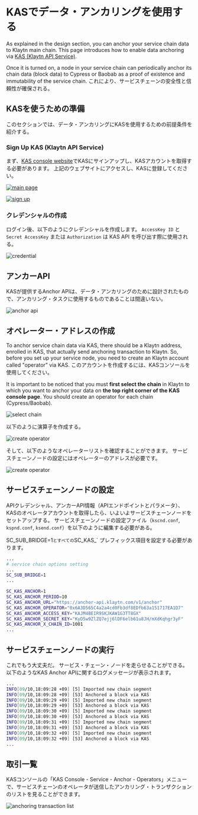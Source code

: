 # KASでデータ・アンカリングを使用する

As explained in the design section, you can anchor your service chain data to Klaytn main chain.
This page introduces how to enable data anchoring via [KAS (Klaytn API Service)](https://www.klaytnapi.com).

Once it is turned on, a node in your service chain can periodically anchor its chain data (block data) to Cypress or Baobab as a proof of existence and immutability of the service chain.
これにより、サービスチェーンの安全性と信頼性が確保される。

## KASを使うための準備<a id="preparation-with-kas"></a>

このセクションでは、データ・アンカリングにKASを使用するための前提条件を紹介する。

### Sign Up KAS (Klaytn API Service) <a id="sign-up-kas"></a>

まず、[KAS console website](https://www.klaytnapi.com)でKASにサインアップし、KASアカウントを取得する必要があります。
上記のウェブサイトにアクセスし、KASに登録してください。

[![main page](/img/nodes/kas-main-en.png)](https://www.klaytnapi.com)

[![sign up](/img/nodes/kas-signup-en.png)](https://www.klaytnapi.com)

### クレデンシャルの作成<a id="check-credential"></a>

ログイン後、以下のようにクレデンシャルを作成します。
`AccessKey ID` と `Secret AccessKey` または `Authorization` は KAS API を呼び出す際に使用される。

![credential](/img/nodes/kas-credential-en.png)

## アンカーAPI<a id="anchor-api"></a>

KASが提供するAnchor APIは、データ・アンカリングのために設計されたもので、アンカリング・タスクに使用するものであることは間違いない。

![anchor api](/img/nodes/kas-anchor-api-en.png)

## オペレーター・アドレスの作成<a id="create-kas-credential"></a>

To anchor service chain data via KAS, there should be a Klaytn address, enrolled in KAS, that actually send anchoring transaction to Klaytn. So, before you set up your service node, you need to create an Klaytn account called "operator" via KAS. このアカウントを作成するには、KASコンソールを使用してください。

It is important to be noticed that you must **first select the chain** in Klaytn to which you want to anchor your data on **the top right corner of the KAS console page**. You should create an operator for each chain (Cypress/Baobab).

![select chain](/img/nodes/kas-select-chain-en.png)

以下のように演算子を作成する。

![create operator](/img/nodes/kas-create-operator-en.png)

そして、以下のようなオペレーターリストを確認することができます。
サービスチェーンノードの設定にはオペレーターのアドレスが必要です。

![create operator](/img/nodes/kas-operator-list-en.png)

## サービスチェーンノードの設定<a id="configure-service-chain-node"></a>

APIクレデンシャル、アンカーAPI情報（APIエンドポイントとパラメータ）、KASのオペレータアカウントを取得したら、いよいよサービスチェーンノードをセットアップする。
サービスチェーンノードの設定ファイル（`kscnd.conf`, `kspnd.conf`, `ksend.conf`）を以下のように編集する必要がある。

SC_SUB_BRIDGE=1`とすべての`SC_KAS_\` プレフィックス項目を設定する必要があります。

```bash
...
# service chain options setting
...
SC_SUB_BRIDGE=1
...

SC_KAS_ANCHOR=1                                                         # 1: enable, 0: disable
SC_KAS_ANCHOR_PERIOD=10                                                 # Anchoring block period
SC_KAS_ANCHOR_URL="https://anchor-api.klaytn.com/v1/anchor"             # Anchor API URL
SC_KAS_ANCHOR_OPERATOR="0x6A3D565C4a2a4cd0Fb3df8EDfb63a151717EA1D7"     # Operator address
SC_KAS_ANCHOR_ACCESS_KEY="KAJM4BEIR9SKJKAW1G3TT8GX"                     # Credential Access key
SC_KAS_ANCHOR_SECRET_KEY="KyD5w9ZlZQ7ejj6lDF6elb61u8JH/mXdKqhgr3yF"     # Credential Secret key
SC_KAS_ANCHOR_X_CHAIN_ID=1001                                           # Cypress: 8217, Baobab: 1001
...
```

## サービスチェーンノードの実行<a id="run-service-chain-node"></a>

これでもう大丈夫だ。 サービス・チェーン・ノードを走らせることができる。
以下のようなKAS Anchor APIに関するログメッセージが表示されます。

```bash
...
INFO[09/10,18:09:28 +09] [5] Imported new chain segment                number=86495 hash=5a20d6…cbca1b blocks=1  txs=3 elapsed=2.387ms  trieDBSize=5.10kB mgas=0.063 mgasps=26.383
INFO[09/10,18:09:28 +09] [53] Anchored a block via KAS                  blkNum=86495
INFO[09/10,18:09:29 +09] [5] Imported new chain segment                number=86496 hash=8897bc…4ea7e7 blocks=1  txs=3 elapsed=2.158ms  trieDBSize=5.10kB mgas=0.063 mgasps=29.188
INFO[09/10,18:09:29 +09] [53] Anchored a block via KAS                  blkNum=86496
INFO[09/10,18:09:30 +09] [5] Imported new chain segment                number=86497 hash=44b319…7d4247 blocks=1  txs=3 elapsed=2.346ms  trieDBSize=5.43kB mgas=0.063 mgasps=26.848
INFO[09/10,18:09:30 +09] [53] Anchored a block via KAS                  blkNum=86497
INFO[09/10,18:09:31 +09] [5] Imported new chain segment                number=86498 hash=0b98ba…73d654 blocks=1  txs=3 elapsed=2.235ms  trieDBSize=5.61kB mgas=0.063 mgasps=28.186
INFO[09/10,18:09:31 +09] [53] Anchored a block via KAS                  blkNum=86498
INFO[09/10,18:09:32 +09] [5] Imported new chain segment                number=86499 hash=4f01ab…3bc334 blocks=1  txs=3 elapsed=3.319ms  trieDBSize=5.61kB mgas=0.063 mgasps=18.977
INFO[09/10,18:09:32 +09] [53] Anchored a block via KAS                  blkNum=86499
...
```

## 取引一覧<a id="list-of-transaction"></a>

KASコンソールの「KAS Console - Service - Anchor - Operators」メニューで、サービスチェーンのオペレータが送信したアンカリング・トランザクションのリストを見ることができます。

![anchoring transaction list](/img/nodes/kas-tx-list-en.png)
